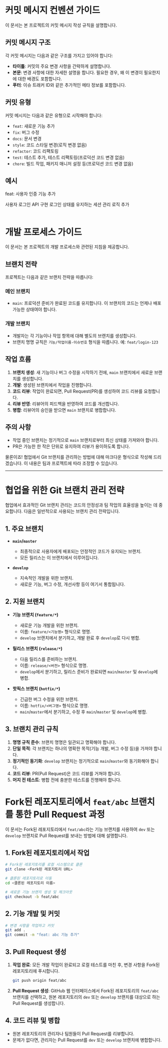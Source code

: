 
# 커밋 메시지 컨벤션 가이드

이 문서는 본 프로젝트의 커밋 메시지 작성 규칙을 설명합니다.

## 커밋 메시지 구조

각 커밋 메시지는 다음과 같은 구조를 가지고 있어야 합니다:

- **타이틀**: 커밋의 주요 변경 사항을 간략하게 설명합니다.
- **본문**: 변경 사항에 대한 자세한 설명을 합니다. 필요한 경우, 왜 이 변경이 필요한지에 대한 배경도 포함합니다.
- **푸터**: 이슈 트래커 ID와 같은 추가적인 메타 정보를 포함합니다.

## 커밋 유형

커밋 메시지는 다음과 같은 유형으로 시작해야 합니다:

- `feat`: 새로운 기능 추가
- `fix`: 버그 수정
- `docs`: 문서 변경
- `style`: 코드 스타일 변경(로직 변경 없음)
- `refactor`: 코드 리팩토링
- `test`: 테스트 추가, 테스트 리팩토링(프로덕션 코드 변경 없음)
- `chore`: 빌드 작업, 패키지 매니저 설정 등(프로덕션 코드 변경 없음)

## 예시

feat: 사용자 인증 기능 추가

사용자 로그인 API 구현
로그인 상태를 유지하는 세션 관리 로직 추가<br></br>

# 개발 프로세스 가이드

이 문서는 본 프로젝트의 개발 프로세스와 관련된 지침을 제공합니다.

## 브랜치 전략

프로젝트는 다음과 같은 브랜치 전략을 따릅니다:

### 메인 브랜치

- `main`: 프로덕션 준비가 완료된 코드를 유지합니다. 이 브랜치의 코드는 언제나 배포 가능한 상태여야 합니다.

### 개발 브랜치

- 개발자는 각 기능이나 작업 항목에 대해 별도의 브랜치를 생성합니다.
- 브랜치 명명 규칙은 `기능/작업이름-이슈번호` 형식을 따릅니다. 예: `feat/login-123`

## 작업 흐름

1. **브랜치 생성**: 새 기능이나 버그 수정을 시작하기 전에, `main` 브랜치에서 새로운 브랜치를 생성합니다.
2. **개발**: 생성된 브랜치에서 작업을 진행합니다.
3. **코드 리뷰**: 작업이 완료되면, Pull Request(PR)를 생성하여 코드 리뷰를 요청합니다.
4. **리뷰 반영**: 리뷰어의 피드백을 반영하여 코드를 개선합니다.
5. **병합**: 리뷰어의 승인을 받으면 `main` 브랜치로 병합합니다.

## 주의 사항

- 작업 중인 브랜치는 정기적으로 `main` 브랜치로부터 최신 상태를 가져와야 합니다.
- PR은 가능한 한 작은 단위로 유지하여 리뷰가 용이하도록 합니다.

물론이죠! 협업에서 Git 브랜치를 관리하는 방법에 대해 마크다운 형식으로 작성해 드리겠습니다. 이 내용은 팀과 프로젝트에 따라 조정할 수 있습니다.

---

# 협업을 위한 Git 브랜치 관리 전략

협업에서 효과적인 Git 브랜치 관리는 코드의 안정성과 팀 작업의 효율성을 높이는 데 중요합니다. 다음은 일반적으로 사용되는 브랜치 관리 전략입니다.

## 1. 주요 브랜치

- **`main`/`master`**
  - 최종적으로 사용자에게 배포되는 안정적인 코드가 유지되는 브랜치.
  - 모든 릴리스는 이 브랜치에서 이루어집니다.

- **`develop`**
  - 지속적인 개발을 위한 브랜치.
  - 새로운 기능, 버그 수정, 개선사항 등이 여기서 통합됩니다.

## 2. 지원 브랜치

- **기능 브랜치 (`feature/*`)**
  - 새로운 기능 개발을 위한 브랜치.
  - 이름: `feature/<기능명>` 형식으로 명명.
  - `develop` 브랜치에서 분기하고, 개발 완료 후 `develop`로 다시 병합.

- **릴리스 브랜치 (`release/*`)**
  - 다음 릴리스를 준비하는 브랜치.
  - 이름: `release/<버전>` 형식으로 명명.
  - `develop`에서 분기하고, 릴리스 준비가 완료되면 `main`/`master` 및 `develop`에 병합.

- **핫픽스 브랜치 (`hotfix/*`)**
  - 긴급한 버그 수정을 위한 브랜치.
  - 이름: `hotfix/<버그명>` 형식으로 명명.
  - `main`/`master`에서 분기하고, 수정 후 `main`/`master` 및 `develop`에 병합.

## 3. 브랜치 관리 규칙

1. **명명 규칙 준수**: 브랜치 명명은 일관되고 명확해야 합니다.
2. **단일 목적**: 각 브랜치는 하나의 명확한 목적(기능 개발, 버그 수정 등)을 가져야 합니다.
3. **정기적인 동기화**: `develop` 브랜치는 정기적으로 `main`/`master`와 동기화해야 합니다.
4. **코드 리뷰**: PR(Pull Request)은 코드 리뷰를 거쳐야 합니다.
5. **머지 전 테스트**: 병합 전에 충분한 테스트를 진행해야 합니다.

# Fork된 레포지토리에서 `feat/abc` 브랜치를 통한 Pull Request 과정

이 문서는 Fork된 레포지토리에서 `feat/abc`라는 기능 브랜치를 사용하여 `dev` 또는 `develop` 브랜치로 Pull Request를 보내는 방법에 대해 설명합니다.

## 1. Fork된 레포지토리에서 작업

```bash
# Fork된 레포지토리를 로컬 시스템으로 클론
git clone <Fork된 레포지토리 URL>

# 클론된 레포지토리로 이동
cd <클론된 레포지토리 이름>

# 새로운 기능 브랜치 생성 및 체크아웃
git checkout -b feat/abc
```

## 2. 기능 개발 및 커밋

```bash
# 변경 사항을 작업하고 커밋
git add .
git commit -m "feat: abc 기능 추가"
```

## 3. Pull Request 생성

1. **작업 완료**: 모든 개발 작업이 완료되고 로컬 테스트를 마친 후, 변경 사항을 Fork된 레포지토리에 푸시합니다.

   ```bash
   git push origin feat/abc
   ```

2. **Pull Request 생성**: GitHub 웹 인터페이스에서 Fork된 레포지토리의 `feat/abc` 브랜치를 선택하고, 원본 레포지토리의 `dev` 또는 `develop` 브랜치를 대상으로 하는 Pull Request를 생성합니다.

## 4. 코드 리뷰 및 병합

- 원본 레포지토리의 관리자나 팀원들이 Pull Request를 리뷰합니다.
- 문제가 없다면, 관리자는 Pull Request를 `dev` 또는 `develop` 브랜치에 병합합니다.

